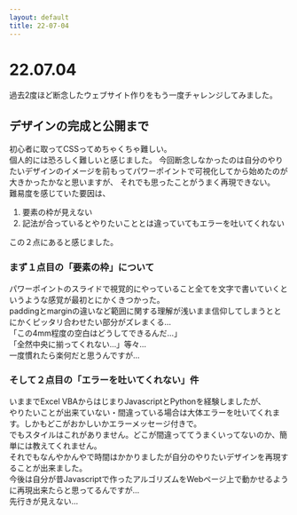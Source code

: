 ```yaml
---
layout: default
title: 22-07-04
---
```


# 22.07.04 
過去2度ほど断念したウェブサイト作りをもう一度チャレンジしてみました。
## デザインの完成と公開まで
初心者に取ってCSSってめちゃくちゃ難しい。  
個人的には恐ろしく難しいと感じました。
今回断念しなかったのは自分のやりたいデザインのイメージを前もってパワーポイントで可視化してから始めたのが大きかったかなと思いますが、
それでも思ったことがうまく再現できない。  
難易度を感じていた要因は、  

1. 要素の枠が見えない  
1. 記法が合っているとやりたいこととは違っていてもエラーを吐いてくれない  

この２点にあると感じました。  

### まず１点目の「要素の枠」について
パワーポイントのスライドで視覚的にやっていること全てを文字で書いていくというような感覚が最初とにかくきつかった。  
paddingとmarginの違いなど範囲に関する理解が浅いまま信仰してしまうととにかくピッタリ合わせたい部分がズレまくる…  
「この4mm程度の空白はどうしてできるんだ…」  
「全然中央に揃ってくれない…」等々…  
一度慣れたら楽何だと思うんですが…  

### そして２点目の「エラーを吐いてくれない」件
いままでExcel VBAからはじまりJavascriptとPythonを経験しましたが、  
やりたいことが出来ていない・間違っている場合は大体エラーを吐いてくれます。しかもどこがおかしいかエラーメッセージ付きで。  
でもスタイルはこれがありません。どこが間違っててうまくいってないのか、簡単には教えてくれません。  
それでもなんやかんやで時間はかかりましたが自分のやりたいデザインを再現することが出来ました。  
今後は自分が昔Javascriptで作ったアルゴリズムをWebページ上で動かせるように再現出来たらと思ってるんですが…  
先行きが見えない…  